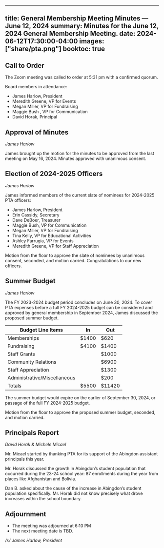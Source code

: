  ---
title: General Membership Meeting Minutes — June 12, 2024
summary: Minutes for the June 12, 2024 General Membership Meeting.
date: 2024-06-12T17:30:00-04:00
images: ["share/pta.png"]
booktoc: true
---

## Call to Order

The Zoom meeting was called to order at 5:31 pm with a confirmed quorum.

Board members in attendance:

- James Harlow, President
- Meredith Greene, VP for Events
- Megan Miller, VP for Fundraising
- Maggie Bush , VP for Communication 
- David Horak, Principal

## Approval of Minutes
*James Harlow*

James brought up the motion for the minutes to be approved from the last meeting on May 16, 2024. Minutes approved with unanimous consent.

## Election of 2024-2025 Officers
*James Harlow*

James informed members of the current slate of nominees for 2024-2025 PTA officers:

- James Harlow, President
- Erin Cassidy, Secretary
- Dave DeBoer, Treasurer
- Maggie Bush, VP for Communication
- Megan Miller, VP for Fundraising
- Tina Kelly, VP for Educational Activities
- Ashley Farrugia, VP for Events
- Meredith Greene, VP for Staff Appreciation

Motion from the floor to approve the slate of nominees by unanimous consent, seconded, and motion carried. Congratulations to our new officers.

## Summer Budget

*James Harlow*

The FY 2023-2024 budget period concludes on June 30, 2024. To cover PTA expenses before a full FY 2024-2025 budget can be considered and approved by general membership in September 2024, James discussed the proposed summer budget. 

| Budget Line Items            | In    | Out    |
| ---------------------------- | ----- | ------ |
| Memberships                  | $1400 | $620   |
| Fundraising                  | $4100 | $1400  |
| Staff Grants                 |       | $1000  |
| Community Relations          |       | $6900  |
| Staff Appreciation           |       | $1300  |
| Administrative/Miscellaneous |       | $200   |
| Totals                       | $5500 | $11420 |

The summer budget would expire on the earlier of September 30, 2024, or passage of the full FY 2024-2025 budget.

Motion from the floor to approve the proposed summer budget, seconded, and motion carried. 

## Principals Report

*David Horak & Michele Micael*

Mr. Micael started by thanking PTA for its support of the Abingdon assistant principals this year.

Mr. Horak discussed the growth in Abingdon’s student population that occurred during the 23-24 school year: 87 enrollments during the year from places like Afghanistan and Bolivia. 

Dan B. asked about the cause of the increase in Abingdon’s student population specifically. Mr. Horak did not know precisely what drove increases within the school boundary.

## Adjournment

- The meeting was adjourned at 6:10 PM 
- The next meeting date is TBD.

*/s/ James Harlow, President*